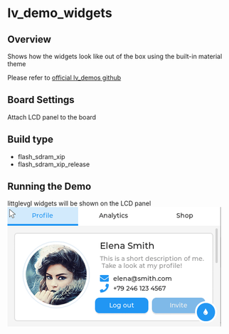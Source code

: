 # lv_demo_widgets

## Overview

Shows how the widgets look like out of the box using the built-in material theme

Please refer to [official lv_demos github](https://github.com/lvgl/lv_demos)

## Board Settings

Attach LCD panel to the board

## Build type
- flash_sdram_xip
- flash_sdram_xip_release

## Running the Demo

littglevgl widgets will be shown on the LCD panel
![lv_demo_widgets](../../../../../assets/sdk/samples/lv_demo_widgets.gif)